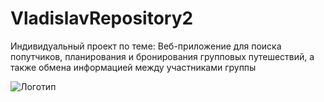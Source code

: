 # VladislavRepository2
 Индивидуальный проект по теме: Веб-приложение для поиска попутчиков, планирования и бронирования групповых путешествий, а также обмена информацией между участниками группы

![Логотип](https://octodex.github.com/images/orderedlistocat.png "Логотип GitHub")
